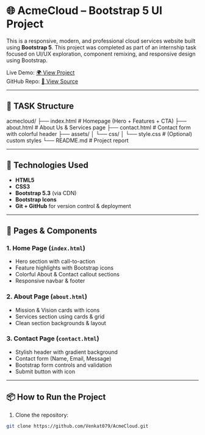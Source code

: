 # 🌐 AcmeCloud – Bootstrap 5 UI Project

This is a responsive, modern, and professional cloud services website built using **Bootstrap 5**. This project was completed as part of an internship task focused on UI/UX exploration, component remixing, and responsive design using Bootstrap.

Live Demo: [🌍 View Project](https://Venkat079.github.io/AcmeCloud/)  
GitHub Repo: [📁 View Source](https://github.com/Venkat079/AcmeCloud)

---

## 📁 TASK Structure

acmecloud/
├── index.html # Homepage (Hero + Features + CTA)
├── about.html # About Us & Services page
├── contact.html # Contact form with colorful header
├── assets/
│ └── css/
│ └── style.css # (Optional) custom styles
└── README.md # Project report


---

## 🚀 Technologies Used

- **HTML5**
- **CSS3**
- **Bootstrap 5.3** (via CDN)
- **Bootstrap Icons**
- **Git + GitHub** for version control & deployment

---

## 🧩 Pages & Components

### 1. **Home Page** (`index.html`)
- Hero section with call-to-action
- Feature highlights with Bootstrap icons
- Colorful About & Contact callout sections
- Responsive navbar & footer

### 2. **About Page** (`about.html`)
- Mission & Vision cards with icons
- Services section using cards & grid
- Clean section backgrounds & layout

### 3. **Contact Page** (`contact.html`)
- Stylish header with gradient background
- Contact form (Name, Email, Message)
- Bootstrap form controls and validation
- Submit button with icon

---

## 📦 How to Run the Project

1. Clone the repository:
```bash
git clone https://github.com/Venkat079/AcmeCloud.git


